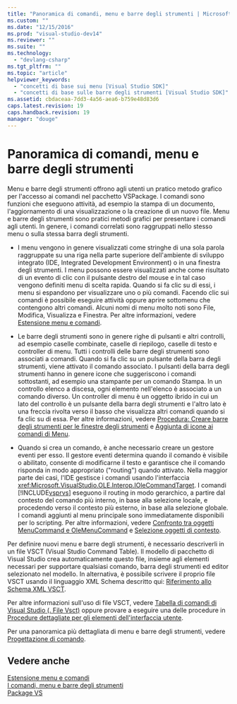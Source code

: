 ```yaml
---
title: "Panoramica di comandi, menu e barre degli strumenti | Microsoft Docs"
ms.custom: ""
ms.date: "12/15/2016"
ms.prod: "visual-studio-dev14"
ms.reviewer: ""
ms.suite: ""
ms.technology: 
  - "devlang-csharp"
ms.tgt_pltfrm: ""
ms.topic: "article"
helpviewer_keywords: 
  - "concetti di base sui menu [Visual Studio SDK]"
  - "concetti di base sulle barre degli strumenti [Visual Studio SDK]"
ms.assetid: cbdaceaa-7dd3-4a56-aea6-b759e48d83d6
caps.latest.revision: 19
caps.handback.revision: 19
manager: "douge"
---
```

# Panoramica di comandi, menu e barre degli strumenti
Menu e barre degli strumenti offrono agli utenti un pratico metodo grafico per l'accesso ai comandi nel pacchetto VSPackage. I comandi sono funzioni che eseguono attività, ad esempio la stampa di un documento, l'aggiornamento di una visualizzazione o la creazione di un nuovo file. Menu e barre degli strumenti sono pratici metodi grafici per presentare i comandi agli utenti. In genere, i comandi correlati sono raggruppati nello stesso menu o sulla stessa barra degli strumenti.  
  
-   I menu vengono in genere visualizzati come stringhe di una sola parola raggruppate su una riga nella parte superiore dell'ambiente di sviluppo integrato \(IDE, Integrated Development Environment\) o in una finestra degli strumenti. I menu possono essere visualizzati anche come risultato di un evento di clic con il pulsante destro del mouse e in tal caso vengono definiti menu di scelta rapida. Quando si fa clic su di essi, i menu si espandono per visualizzare uno o più comandi. Facendo clic sui comandi è possibile eseguire attività oppure aprire sottomenu che contengono altri comandi. Alcuni nomi di menu molto noti sono File, Modifica, Visualizza e Finestra. Per altre informazioni, vedere [Estensione menu e comandi](../extensibility/extending-menus-and-commands.md).  
  
-   Le barre degli strumenti sono in genere righe di pulsanti e altri controlli, ad esempio caselle combinate, caselle di riepilogo, caselle di testo e controller di menu. Tutti i controlli delle barre degli strumenti sono associati a comandi. Quando si fa clic su un pulsante della barra degli strumenti, viene attivato il comando associato. I pulsanti della barra degli strumenti hanno in genere icone che suggeriscono i comandi sottostanti, ad esempio una stampante per un comando Stampa. In un controllo elenco a discesa, ogni elemento nell'elenco è associato a un comando diverso. Un controller di menu è un oggetto ibrido in cui un lato del controllo è un pulsante della barra degli strumenti e l'altro lato è una freccia rivolta verso il basso che visualizza altri comandi quando si fa clic su di essa. Per altre informazioni, vedere [Procedura: Creare barre degli strumenti per le finestre degli strumenti](../misc/how-to-create-toolbars-for-tool-windows.md) e [Aggiunta di icone ai comandi di Menu](../extensibility/adding-icons-to-menu-commands.md).  
  
-   Quando si crea un comando, è anche necessario creare un gestore eventi per esso. Il gestore eventi determina quando il comando è visibile o abilitato, consente di modificarne il testo e garantisce che il comando risponda in modo appropriato \("routing"\) quando attivato. Nella maggior parte dei casi, l'IDE gestisce i comandi usando l'interfaccia <xref:Microsoft.VisualStudio.OLE.Interop.IOleCommandTarget>. I comandi [!INCLUDE[vsprvs](../code-quality/includes/vsprvs_md.md)] eseguono il routing in modo gerarchico, a partire dal contesto del comando più interno, in base alla selezione locale, e procedendo verso il contesto più esterno, in base alla selezione globale. I comandi aggiunti al menu principale sono immediatamente disponibili per lo scripting. Per altre informazioni, vedere [Confronto tra oggetti MenuCommand e OleMenuCommand](../misc/menucommands-vs-olemenucommands.md) e [Selezione oggetti di contesto](../extensibility/internals/selection-context-objects.md).  
  
 Per definire nuovi menu e barre degli strumenti, è necessario descriverli in un file VSCT \(Visual Studio Command Table\). Il modello di pacchetto di Visual Studio crea automaticamente questo file, insieme agli elementi necessari per supportare qualsiasi comando, barra degli strumenti ed editor selezionato nel modello. In alternativa, è possibile scrivere il proprio file VSCT usando il linguaggio XML Schema descritto qui: [Riferimento allo Schema XML VSCT](../extensibility/vsct-xml-schema-reference.md).  
  
 Per altre informazioni sull'uso di file VSCT, vedere [Tabella di comandi di Visual Studio \(. File Vsct\)](../extensibility/internals/visual-studio-command-table-dot-vsct-files.md) oppure provare a eseguire una delle procedure in [Procedure dettagliate per gli elementi dell'interfaccia utente](../misc/walkthroughs-for-user-interface-elements.md).  
  
 Per una panoramica più dettagliata di menu e barre degli strumenti, vedere [Progettazione di comando](../extensibility/internals/command-design.md).  
  
## Vedere anche  
 [Estensione menu e comandi](../extensibility/extending-menus-and-commands.md)   
 [I comandi, menu e barre degli strumenti](../extensibility/internals/commands-menus-and-toolbars.md)   
 [Package VS](../extensibility/internals/vspackages.md)